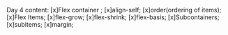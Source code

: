 Day 4 content:
[x]Flex container ;
[x]align-self;
[x]order(ordering of items);
[x]Flex Items;
[x]flex-grow;
[x]flex-shrink;
[x]flex-basis;
[x]Subcontainers;
[x]subitems;
[x]margin;
